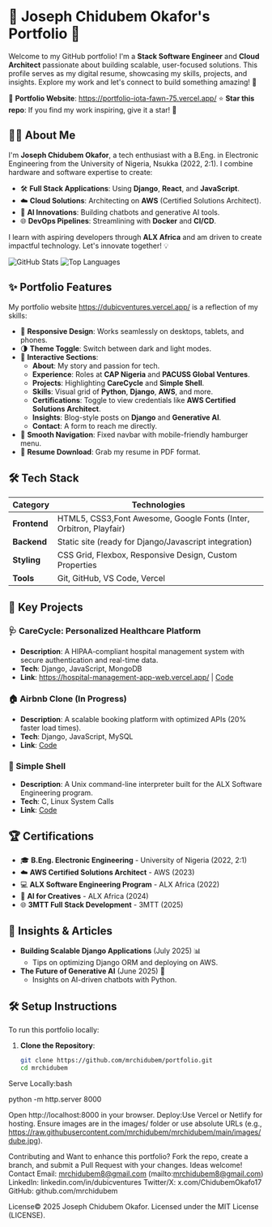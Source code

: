 # 🌟 Joseph Chidubem Okafor's Portfolio 🚀


Welcome to my GitHub portfolio! I'm a **Stack Software Engineer** and **Cloud Architect** passionate about building scalable, user-focused solutions. This profile serves as my digital resume, showcasing my skills, projects, and insights. Explore my work and let's connect to build something amazing! 🎉

🔗 **Portfolio Website**:  https://portfolio-iota-fawn-75.vercel.app/
⭐ **Star this repo**: If you find my work inspiring, give it a star! 🌟


## 👨‍💻 About Me

I'm **Joseph Chidubem Okafor**, a tech enthusiast with a B.Eng. in Electronic Engineering from the University of Nigeria, Nsukka (2022, 2:1). I combine hardware and software expertise to create:

- 🛠️ **Full Stack Applications**: Using **Django**, **React**, and **JavaScript**.
- ☁️ **Cloud Solutions**: Architecting on **AWS** (Certified Solutions Architect).
- 🤖 **AI Innovations**: Building chatbots and generative AI tools.
- 🌐 **DevOps Pipelines**: Streamlining with **Docker** and **CI/CD**.

I learn with aspiring developers through **ALX Africa** and am driven to create impactful technology. Let's innovate together! 💡

![GitHub Stats](https://github-readme-stats.vercel.app/api?username=mrchidubem&show_icons=true&theme=radical)
![Top Languages](https://github-readme-stats.vercel.app/api/top-langs/?username=mrchidubem&layout=compact&theme=radical)


## ✨ Portfolio Features

My portfolio website https://dubicventures.vercel.app/ is a reflection of my skills:

- 📱 **Responsive Design**: Works seamlessly on desktops, tablets, and phones.
- 🌗 **Theme Toggle**: Switch between dark and light modes.
- 📜 **Interactive Sections**:
  - **About**: My story and passion for tech.
  - **Experience**: Roles at **CAP Nigeria** and **PACUSS Global Ventures**.
  - **Projects**: Highlighting **CareCycle** and **Simple Shell**.
  - **Skills**: Visual grid of **Python**, **Django**, **AWS**, and more.
  - **Certifications**: Toggle to view credentials like **AWS Certified Solutions Architect**.
  - **Insights**: Blog-style posts on **Django** and **Generative AI**.
  - **Contact**: A form to reach me directly.
- 🔗 **Smooth Navigation**: Fixed navbar with mobile-friendly hamburger menu.
- 📄 **Resume Download**: Grab my resume in PDF format.


## 🛠️ Tech Stack

| **Category**       | **Technologies**                                                                 |
|--------------------|----------------------------------------------------------------------------------|
| **Frontend**       | HTML5, CSS3,Font Awesome, Google Fonts (Inter, Orbitron, Playfair)  |
| **Backend**        | Static site (ready for Django/Javascript integration)                               |
| **Styling**        | CSS Grid, Flexbox, Responsive Design, Custom Properties                          |
| **Tools**          | Git, GitHub, VS Code, Vercel                                           |


## 🚀 Key Projects

### 🩺 CareCycle: Personalized Healthcare Platform
- **Description**: A HIPAA-compliant hospital management system with secure authentication and real-time data.
- **Tech**: Django, JavaScript, MongoDB
- **Link**: https://hospital-management-app-web.vercel.app/ | [Code](https://github.com/mrchidubem/carecycle)

### 🏠 Airbnb Clone (In Progress)
- **Description**: A scalable booking platform with optimized APIs (20% faster load times).
- **Tech**: Django, JavaScript, MySQL
- **Link**: [Code](https://github.com/mrchidubem/airbnb-clone)

### 🐚 Simple Shell
- **Description**: A Unix command-line interpreter built for the ALX Software Engineering program.
- **Tech**: C, Linux System Calls
- **Link**: [Code](https://github.com/mrchidubem/simple-shell)


## 🏆 Certifications

- 🎓 **B.Eng. Electronic Engineering** - University of Nigeria (2022, 2:1)
- ☁️ **AWS Certified Solutions Architect** - AWS (2023)
- 💻 **ALX Software Engineering Program** - ALX Africa (2022)
- 🤖 **AI for Creatives** - ALX Africa (2024)
- 🌐 **3MTT Full Stack Development** - 3MTT (2025)


## 📝 Insights & Articles

<!-- BLOG-POST-LIST:START -->
- **Building Scalable Django Applications** (July 2025) 📊
  - Tips on optimizing Django ORM and deploying on AWS.
- **The Future of Generative AI** (June 2025) 🤖
  - Insights on AI-driven chatbots with Python.
<!-- BLOG-POST-LIST:END -->


## 🛠️ Setup Instructions

To run this portfolio locally:

1. **Clone the Repository**:
   ```bash
   git clone https://github.com/mrchidubem/portfolio.git
   cd mrchidubem

Serve Locally:bash

python -m http.server 8000

Open http://localhost:8000 in your browser.
Deploy:Use Vercel or Netlify for hosting.
Ensure images are in the images/ folder or use absolute URLs (e.g., https://raw.githubusercontent.com/mrchidubem/mrchidubem/main/images/dube.jpg).

 Contributing and Want to enhance this portfolio? Fork the repo, create a branch, and submit a Pull Request with your changes. Ideas welcome!  Contact Email: mrchidubem8@gmail.com (mailto:mrchidubem8@gmail.com)
 LinkedIn: linkedin.com/in/dubicventures
 Twitter/X: x.com/ChidubemOkafo17
 GitHub: github.com/mrchidubem

 License&copy; 2025 Joseph Chidubem Okafor. Licensed under the MIT License (LICENSE).


